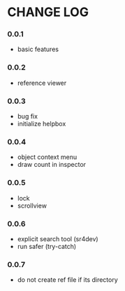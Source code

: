 # CHANGE LOG

### 0.0.1
- basic features  

### 0.0.2
- reference viewer  

### 0.0.3
- bug fix  
- initialize helpbox  

### 0.0.4
- object context menu  
- draw count in inspector  

### 0.0.5
- lock  
- scrollview  

### 0.0.6
- explicit search tool (sr4dev)  
- run safer (try-catch)  

### 0.0.7

- do not create ref file if its directory